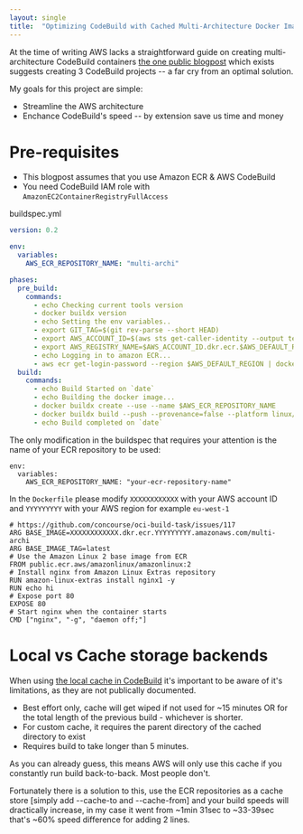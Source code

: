 ```yaml
---
layout: single
title:  "Optimizing CodeBuild with Cached Multi-Architecture Docker Images"
---
```


At the time of writing AWS lacks a straightforward guide on creating multi-architecture CodeBuild containers [the one public blogpost](https://aws.amazon.com/blogs/devops/creating-multi-architecture-docker-images-to-support-graviton2-using-aws-codebuild-and-aws-codepipeline/) which exists suggests creating 3 CodeBuild projects -- a far cry from an optimal solution.

My goals for this project are simple:
- Streamline the AWS architecture
- Enchance CodeBuild's speed -- by extension save us time and money

# Pre-requisites
- This blogpost assumes that you use Amazon ECR & AWS CodeBuild
- You need CodeBuild IAM role with `AmazonEC2ContainerRegistryFullAccess`

buildspec.yml
```yaml
version: 0.2

env:
  variables:
    AWS_ECR_REPOSITORY_NAME: "multi-archi"

phases:
  pre_build:
    commands:
      - echo Checking current tools version
      - docker buildx version
      - echo Setting the env variables..
      - export GIT_TAG=$(git rev-parse --short HEAD)
      - export AWS_ACCOUNT_ID=$(aws sts get-caller-identity --output text --query 'Account')
      - export AWS_REGISTRY_NAME=$AWS_ACCOUNT_ID.dkr.ecr.$AWS_DEFAULT_REGION.amazonaws.com
      - echo Logging in to amazon ECR...
      - aws ecr get-login-password --region $AWS_DEFAULT_REGION | docker login --username AWS --password-stdin $AWS_REGISTRY_NAME
  build:
    commands:
      - echo Build Started on `date`
      - echo Building the docker image...
      - docker buildx create --use --name $AWS_ECR_REPOSITORY_NAME
      - docker buildx build --push --provenance=false --platform linux/amd64,linux/arm64 --tag $AWS_REGISTRY_NAME/$AWS_ECR_REPOSITORY_NAME:$GIT_TAG --tag  $AWS_REGISTRY_NAME/$AWS_ECR_REPOSITORY_NAME:latest --cache-to mode=max,image-manifest=true,oci-mediatypes=true,type=registry,ref=$AWS_REGISTRY_NAME/$AWS_ECR_REPOSITORY_NAME:cache --cache-from type=registry,ref=$AWS_REGISTRY_NAME/$AWS_ECR_REPOSITORY_NAME:cache .
      - echo Build completed on `date`
```

The only modification in the buildspec that requires your attention is the name of your ECR repository to be used:
```
env:
  variables:
    AWS_ECR_REPOSITORY_NAME: "your-ecr-repository-name"
```

In the `Dockerfile` please modify `XXXXXXXXXXXX` with your AWS account ID and `YYYYYYYYY` with your AWS region for example `eu-west-1`
```
# https://github.com/concourse/oci-build-task/issues/117
ARG BASE_IMAGE=XXXXXXXXXXXX.dkr.ecr.YYYYYYYYY.amazonaws.com/multi-archi
ARG BASE_IMAGE_TAG=latest
# Use the Amazon Linux 2 base image from ECR
FROM public.ecr.aws/amazonlinux/amazonlinux:2
# Install nginx from Amazon Linux Extras repository
RUN amazon-linux-extras install nginx1 -y
RUN echo hi
# Expose port 80
EXPOSE 80
# Start nginx when the container starts
CMD ["nginx", "-g", "daemon off;"]
```

# Local vs Cache storage backends

When using [the local cache in CodeBuild](https://docs.aws.amazon.com/codebuild/latest/userguide/build-caching.html#caching-local) it's important to be aware of it's limitations, as they are not publically documented. 

- Best effort only, cache will get wiped if not used for ~15 minutes OR for the total length of the previous build - whichever is shorter.
- For custom cache, it requires the parent directory of the cached directory to exist
- Requires build to take longer than 5 minutes.

As you can already guess, this means AWS will only use this cache if you constantly run build back-to-back. Most people don't.

Fortunately there is a solution to this, use the ECR repositories as a cache store [simply add --cache-to and --cache-from] and your build speeds will dractically increase, in my case it went from ~1min 31sec to ~33-39sec that's ~60% speed difference for adding 2 lines.

